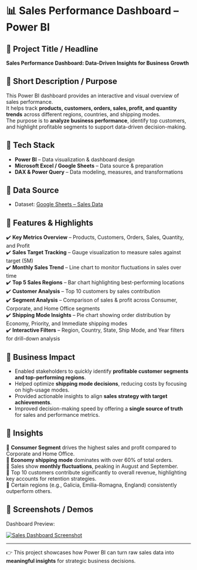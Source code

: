 # 📊 Sales Performance Dashboard – Power BI  

## 🔹 Project Title / Headline  
**Sales Performance Dashboard: Data-Driven Insights for Business Growth**

## 🔹 Short Description / Purpose  
This Power BI dashboard provides an interactive and visual overview of sales performance.  
It helps track **products, customers, orders, sales, profit, and quantity trends** across different regions, countries, and shipping modes.  
The purpose is to **analyze business performance**, identify top customers, and highlight profitable segments to support data-driven decision-making.  

## 🔹 Tech Stack  
- **Power BI** – Data visualization & dashboard design  
- **Microsoft Excel / Google Sheets** – Data source & preparation  
- **DAX & Power Query** – Data modeling, measures, and transformations  

## 🔹 Data Source  
- Dataset: [Google Sheets – Sales Data](https://docs.google.com/spreadsheets/d/1rEaHyOEFFuVUidhG2jzPN9etTyGW6_6H/edit?usp=sharing&ouid=115510075885917177939&rtpof=true&sd=true)  

## 🔹 Features & Highlights  
✔️ **Key Metrics Overview** – Products, Customers, Orders, Sales, Quantity, and Profit  
✔️ **Sales Target Tracking** – Gauge visualization to measure sales against target (5M)  
✔️ **Monthly Sales Trend** – Line chart to monitor fluctuations in sales over time  
✔️ **Top 5 Sales Regions** – Bar chart highlighting best-performing locations  
✔️ **Customer Analysis** – Top 10 customers by sales contribution  
✔️ **Segment Analysis** – Comparison of sales & profit across Consumer, Corporate, and Home Office segments  
✔️ **Shipping Mode Insights** – Pie chart showing order distribution by Economy, Priority, and Immediate shipping modes  
✔️ **Interactive Filters** – Region, Country, State, Ship Mode, and Year filters for drill-down analysis  

## 🔹 Business Impact  
- Enabled stakeholders to quickly identify **profitable customer segments and top-performing regions**.  
- Helped optimize **shipping mode decisions**, reducing costs by focusing on high-usage modes.  
- Provided actionable insights to align **sales strategy with target achievements**.  
- Improved decision-making speed by offering a **single source of truth** for sales and performance metrics.  

## 🔹 Insights  
📌 **Consumer Segment** drives the highest sales and profit compared to Corporate and Home Office.  
📌 **Economy shipping mode** dominates with over 60% of total orders.  
📌 Sales show **monthly fluctuations**, peaking in August and September.  
📌 Top 10 customers contribute significantly to overall revenue, highlighting key accounts for retention strategies.  
📌 Certain regions (e.g., Galicia, Emilia-Romagna, England) consistently outperform others.  

## 🔹 Screenshots / Demos  
Dashboard Preview:  

[![Sales Dashboard Screenshot](SalesProjectSS.png)  ](https://github.com/Saumya2804/Power-Bi-Project---sales/blob/main/dashboard-sales.jpg)

---

👉 This project showcases how Power BI can turn raw sales data into **meaningful insights** for strategic business decisions.  
